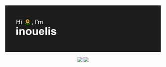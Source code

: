 [![MasterHead](https://github.com/inouelis/inouelis/blob/main/header.png)](https://github.com/inouelis)

<p float="left" align="center">
  <img src="https://spotify-recently-played-readme.vercel.app/api?user=c881mhcn9uyiufvboifs02lf0&unique=true"/>
  <img src= "https://github.com/inouelis/inouelis/blob/main/cat-sleep.gif" width="330">
</p>
